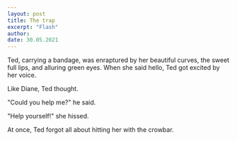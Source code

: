 ```yaml
---
layout: post
title: The trap
excerpt: "Flash"
author:
date: 30.05.2021
---
```


Ted, carrying a bandage, was enraptured by her beautiful curves, the sweet full lips, and alluring green eyes. When she said hello, Ted got excited by her voice. 

Like Diane, Ted thought.

"Could you help me?" he said.

"Help yourself!" she hissed. 

At once, Ted forgot all about hitting her with the crowbar.
